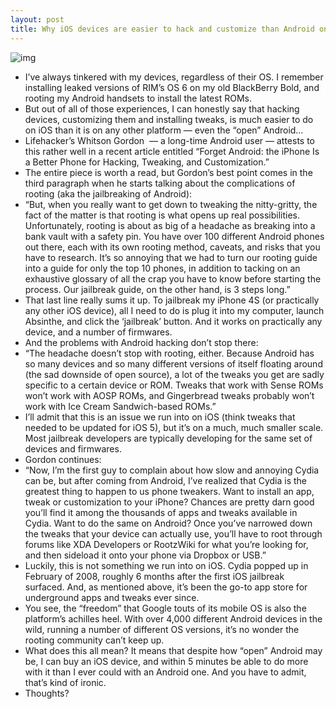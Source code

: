 ```yaml
---
layout: post
title: Why iOS devices are easier to hack and customize than Android ones
---
```

![img](http://media.idownloadblog.com/wp-content/uploads/2012/01/jailbroken-iphone-4s.jpg)
* I’ve always tinkered with my devices, regardless of their OS. I remember installing leaked versions of RIM’s OS 6 on my old BlackBerry Bold, and rooting my Android handsets to install the latest ROMs.
* But out of all of those experiences, I can honestly say that hacking devices, customizing them and installing tweaks, is much easier to do on iOS than it is on any other platform — even the “open” Android…
* Lifehacker’s Whitson Gordon  — a long-time Android user — attests to this rather well in a recent article entitled “Forget Android: the iPhone Is a Better Phone for Hacking, Tweaking, and Customization.”
* The entire piece is worth a read, but Gordon’s best point comes in the third paragraph when he starts talking about the complications of rooting (aka the jailbreaking of Android):
* “But, when you really want to get down to tweaking the nitty-gritty, the fact of the matter is that rooting is what opens up real possibilities. Unfortunately, rooting is about as big of a headache as breaking into a bank vault with a safety pin. You have over 100 different Android phones out there, each with its own rooting method, caveats, and risks that you have to research. It’s so annoying that we had to turn our rooting guide into a guide for only the top 10 phones, in addition to tacking on an exhaustive glossary of all the crap you have to know before starting the process. Our jailbreak guide, on the other hand, is 3 steps long.”
* That last line really sums it up. To jailbreak my iPhone 4S (or practically any other iOS device), all I need to do is plug it into my computer, launch Absinthe, and click the ‘jailbreak’ button. And it works on practically any device, and a number of firmwares.
* And the problems with Android hacking don’t stop there:
* “The headache doesn’t stop with rooting, either. Because Android has so many devices and so many different versions of itself floating around (the sad downside of open source), a lot of the tweaks you get are sadly specific to a certain device or ROM. Tweaks that work with Sense ROMs won’t work with AOSP ROMs, and Gingerbread tweaks probably won’t work with Ice Cream Sandwich-based ROMs.”
* I’ll admit that this is an issue we run into on iOS (think tweaks that needed to be updated for iOS 5), but it’s on a much, much smaller scale. Most jailbreak developers are typically developing for the same set of devices and firmwares.
* Gordon continues:
* “Now, I’m the first guy to complain about how slow and annoying Cydia can be, but after coming from Android, I’ve realized that Cydia is the greatest thing to happen to us phone tweakers. Want to install an app, tweak or customization to your iPhone? Chances are pretty darn good you’ll find it among the thousands of apps and tweaks available in Cydia. Want to do the same on Android? Once you’ve narrowed down the tweaks that your device can actually use, you’ll have to root through forums like XDA Developers or RootzWiki for what you’re looking for, and then sideload it onto your phone via Dropbox or USB.”
* Luckily, this is not something we run into on iOS. Cydia popped up in February of 2008, roughly 6 months after the first iOS jailbreak surfaced. And, as mentioned above, it’s been the go-to app store for underground apps and tweaks ever since.
* You see, the “freedom” that Google touts of its mobile OS is also the platform’s achilles heel. With over 4,000 different Android devices in the wild, running a number of different OS versions, it’s no wonder the rooting community can’t keep up.
* What does this all mean? It means that despite how “open” Android may be, I can buy an iOS device, and within 5 minutes be able to do more with it than I ever could with an Android one. And you have to admit, that’s kind of ironic.
* Thoughts?

